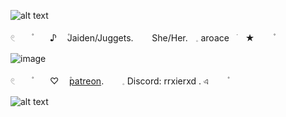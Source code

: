 
![alt text](https://64.media.tumblr.com/b3ee87f4c8ed6dfdc63743d4b661556e/9ccc9e50117fbf7a-c6/s500x750/c13faf7e47bcf2cec2effcc8f41f063263b7eccb.pnj)



𓏲ㅤㅤ۫ㅤㅤ ♪ ㅤ۫Jaiden/Juggets.ㅤ ㅤShe/Her.ㅤ𓈒 aroaceㅤׂㅤ★ㅤ ㅤ۫ㅤ

![image](https://encrypted-tbn0.gstatic.com/images?q=tbn:ANd9GcRK1OOTsErup2w-2LiB2Wgea78lB0VeOfAzf8zpKGLsng&s)

𓏲ㅤㅤ۫ㅤㅤ ♡ ㅤ۫[patreon](https://www.patreon.com/c/0_0zz/about).ㅤ ㅤ𓈒 Discord: rrxierxd .  এㅤ ㅤ۫ㅤ  


![alt text](https://64.media.tumblr.com/b3ee87f4c8ed6dfdc63743d4b661556e/9ccc9e50117fbf7a-c6/s500x750/c13faf7e47bcf2cec2effcc8f41f063263b7eccb.pnj)
